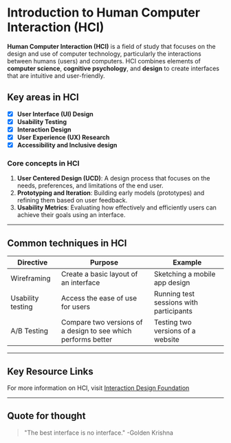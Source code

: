 # Introduction  to Human Computer Interaction (HCI)

**Human Computer Interaction (HCI)** is a field of study that focuses on the design and use of computer technology, particularly the interactions between humans (users) and computers. HCI combines elements of **computer science**, **cognitive psychology**, and **design** to create interfaces that are intuitive and user-friendly.

## Key areas in HCI

- [X] **User Interface (UI) Design**
- [X] **Usability Testing**
- [X] **Interaction Design**
- [X] **User Experience (UX) Research**
- [X] **Accessibility and Inclusive design**

### Core concepts in HCI

1. **User Centered Design (UCD)**: A design process that focuses on the needs, preferences, and limitations of the end user.
2. **Prototyping and Iteration**: Building early models (prototypes) and refining them based on user feedback.
3. **Usability Metrics**: Evaluating how effectively and efficiently users can achieve their goals using an interface.
------------------------
## Common techniques in HCI


| Directive | Purpose | Example |
|-----------|---------|---------|
|Wireframing| Create a basic layout of an interface| Sketching a mobile app design|
|Usability testing| Access the ease of use for users| Running test sessions with participants|
|A/B Testing| Compare two versions of a design to see which performs better| Testing two versions of a website|
---------------------------
## Key Resource Links
For more information on HCI, visit [Interaction Design Foundation](https://www.interaction-design.org)

---------------------------


## Quote for thought
> "The best interface is no interface."
> -Golden Krishna